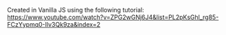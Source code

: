 Created in Vanilla JS using the following tutorial: https://www.youtube.com/watch?v=ZPG2wGNj6J4&list=PL2pKsGhl_rg85-FCzYypmq0-Ilv3Qk9za&index=2

